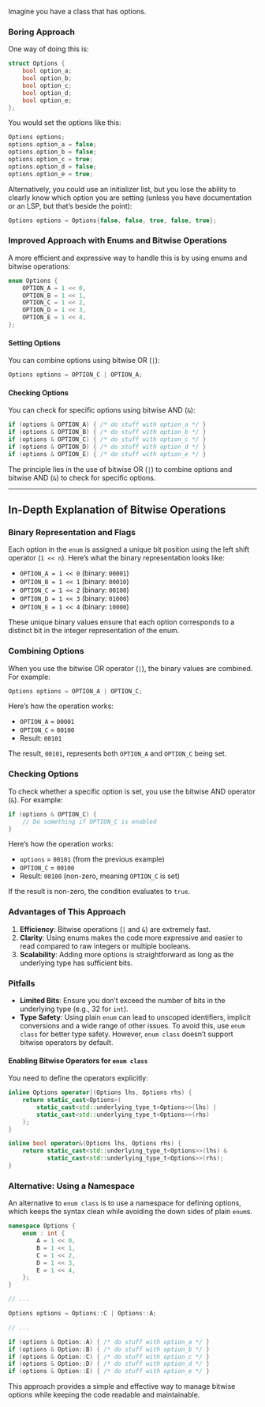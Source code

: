 Imagine you have a class that has options.

### Boring Approach

One way of doing this is:

```c++
struct Options {
    bool option_a;
    bool option_b;
    bool option_c;
    bool option_d;
    bool option_e;
};
```

You would set the options like this:

```c++
Options options;
options.option_a = false;
options.option_b = false;
options.option_c = true;
options.option_d = false;
options.option_e = true;
```

Alternatively, you could use an initializer list, but you lose the ability to clearly know which option you are setting (unless you have documentation or an LSP, but that’s beside the point):

```c++
Options options = Options{false, false, true, false, true};
```

### Improved Approach with Enums and Bitwise Operations

A more efficient and expressive way to handle this is by using enums and bitwise operations:

```c++
enum Options {
    OPTION_A = 1 << 0,
    OPTION_B = 1 << 1,
    OPTION_C = 1 << 2,
    OPTION_D = 1 << 3,
    OPTION_E = 1 << 4,
};
```

#### Setting Options
You can combine options using bitwise OR (`|`):

```c++
Options options = OPTION_C | OPTION_A;
```

#### Checking Options
You can check for specific options using bitwise AND (`&`):

```c++
if (options & OPTION_A) { /* do stuff with option_a */ }
if (options & OPTION_B) { /* do stuff with option_b */ }
if (options & OPTION_C) { /* do stuff with option_c */ }
if (options & OPTION_D) { /* do stuff with option_d */ }
if (options & OPTION_E) { /* do stuff with option_e */ }
```

The principle lies in the use of bitwise OR (`|`) to combine options and bitwise AND (`&`) to check for specific options.

---

## In-Depth Explanation of Bitwise Operations

### Binary Representation and Flags
Each option in the `enum` is assigned a unique bit position using the left shift operator (`1 << n`). Here’s what the binary representation looks like:

- `OPTION_A = 1 << 0` (binary: `00001`)
- `OPTION_B = 1 << 1` (binary: `00010`)
- `OPTION_C = 1 << 2` (binary: `00100`)
- `OPTION_D = 1 << 3` (binary: `01000`)
- `OPTION_E = 1 << 4` (binary: `10000`)

These unique binary values ensure that each option corresponds to a distinct bit in the integer representation of the enum.

### Combining Options
When you use the bitwise OR operator (`|`), the binary values are combined. For example:

```c++
Options options = OPTION_A | OPTION_C;
```

Here’s how the operation works:

- `OPTION_A` = `00001`
- `OPTION_C` = `00100`
- Result: `00101`

The result, `00101`, represents both `OPTION_A` and `OPTION_C` being set.

### Checking Options
To check whether a specific option is set, you use the bitwise AND operator (`&`). For example:

```c++
if (options & OPTION_C) {
    // Do something if OPTION_C is enabled
}
```

Here’s how the operation works:

- `options` = `00101` (from the previous example)
- `OPTION_C` = `00100`
- Result: `00100` (non-zero, meaning `OPTION_C` is set)

If the result is non-zero, the condition evaluates to `true`.

### Advantages of This Approach
1. **Efficiency**: Bitwise operations (`|` and `&`) are extremely fast.
2. **Clarity**: Using enums makes the code more expressive and easier to read compared to raw integers or multiple booleans.
3. **Scalability**: Adding more options is straightforward as long as the underlying type has sufficient bits.

### Pitfalls

- **Limited Bits**: Ensure you don’t exceed the number of bits in the underlying type (e.g., 32 for `int`).
- **Type Safety**: Using plain `enum` can lead to unscoped identifiers, implicit conversions and a wide range of other issues. To avoid this, use `enum class` for better type safety. However, `enum class` doesn’t support bitwise operators by default.

#### Enabling Bitwise Operators for `enum class`
You need to define the operators explicitly:

```c++
inline Options operator|(Options lhs, Options rhs) {
    return static_cast<Options>(
        static_cast<std::underlying_type_t<Options>>(lhs) |
        static_cast<std::underlying_type_t<Options>>(rhs)
    );
}

inline bool operator&(Options lhs, Options rhs) {
    return static_cast<std::underlying_type_t<Options>>(lhs) &
           static_cast<std::underlying_type_t<Options>>(rhs);
}
```

### Alternative: Using a Namespace
An alternative to `enum class` is to use a namespace for defining options, which keeps the syntax clean while avoiding the down sides of plain `enum`s.

```c++
namespace Options {
    enum : int {
        A = 1 << 0,
        B = 1 << 1,
        C = 1 << 2,
        D = 1 << 3,
        E = 1 << 4,
    };
}

// ...

Options options = Options::C | Options::A;

// ...

if (options & Option::A) { /* do stuff with option_a */ }
if (options & Option::B) { /* do stuff with option_b */ }
if (options & Option::C) { /* do stuff with option_c */ }
if (options & Option::D) { /* do stuff with option_d */ }
if (options & Option::E) { /* do stuff with option_e */ }

```

This approach provides a simple and effective way to manage bitwise options while keeping the code readable and maintainable.
